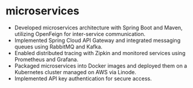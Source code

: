 # microservices
- Developed microservices architecture with Spring Boot and Maven, utilizing OpenFeign for inter-service communication.
- Implemented Spring Cloud API Gateway and integrated messaging queues using RabbitMQ and Kafka.
- Enabled distributed tracing with Zipkin and monitored services using Prometheus and Grafana.
- Packaged microservices into Docker images and deployed them on a Kubernetes cluster managed on AWS via Linode.
- Implemented API key authentication for secure access.
